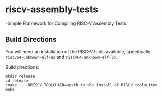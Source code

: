 # riscv-assembly-tests
-Simple Framework for Compiling RISC-V Assembly Tests

## Build Directions

You will need an installation of the RISC-V tools available, specifically
`riscv64-unknown-elf-as` and `riscv64-unknown-elf-ld`.

Build directions:
```
mkdir release
cd release
cmake .. -DRISCV_TOOLCHAIN=<path to the install of RISCV toolsuite>
make
```
